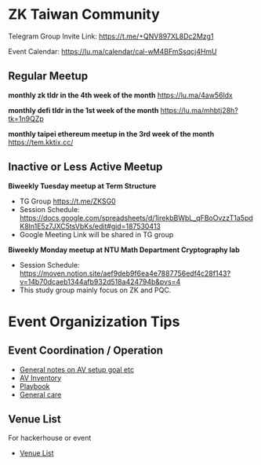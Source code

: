 # ZK Taiwan Community

Telegram Group Invite Link: https://t.me/+QNV897XL8Dc2Mzg1

Event Calendar: https://lu.ma/calendar/cal-wM4BFmSsqcj4HmU

## Regular Meetup
**monthly zk tldr in the 4th week of the month**
https://lu.ma/4aw56ldx

**monthly defi tldr in the 1st week of the month**
https://lu.ma/mhbtj28h?tk=1n9QZp

**monthly taipei ethereum meetup in the 3rd week of the month**
https://tem.kktix.cc/

## Inactive or Less Active Meetup

**Biweekly Tuesday meetup at Term Structure**
* TG Group https://t.me/ZKSG0
* Session Schedule: https://docs.google.com/spreadsheets/d/1irekbBWbL_qFBoOvzzT1a5pdK8ln1E5z7JXC5tsVbKs/edit#gid=187530413
* Google Meeting Link will be shared in TG group

**Biweekly Monday meetup at NTU Math Department Cryptography lab**
* Session Schedule: https://moven.notion.site/aef9deb9f6ea4e7887756edf4c28f143?v=14b70dcaeb1344afb932d518a424794b&pvs=4
* This study group mainly focus on ZK and PQC.

# Event Organizization Tips

## Event Coordination / Operation

- [General notes on AV setup goal etc](https://hackmd.io/W_YRp-sdTo6AOqYER-18Gw)
- [AV Inventory](https://hackmd.io/8Ii-qSVFSYOE4jt1XfXO-A)
- [Playbook](https://hackmd.io/DuDCM3PqTfKgBD3HztXbpw)
- [General care](https://hackmd.io/gAC0E_-zTqGlD-gaVfleyw)

## Venue List
For hackerhouse or event

- [Venue List](https://hackmd.io/@g8DcuSBSQgKhaDn3hsp37w/S14KYY1kyl) 
